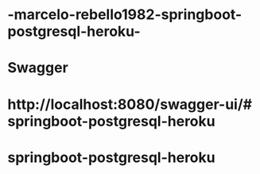 # -marcelo-rebello1982-springboot-postgresql-heroku-

# Swagger
# http://localhost:8080/swagger-ui/# springboot-postgresql-heroku
# springboot-postgresql-heroku
